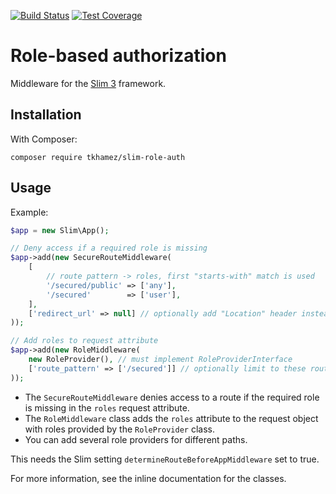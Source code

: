 [![Build Status](https://api.travis-ci.org/tkhamez/slim-role-auth.svg?branch=master)](https://travis-ci.org/tkhamez/slim-role-auth)
[![Test Coverage](https://api.codeclimate.com/v1/badges/72e1c7e619d44ccd001b/test_coverage)](https://codeclimate.com/github/tkhamez/slim-role-auth/test_coverage)

# Role-based authorization

Middleware for the [Slim 3](http://www.slimframework.com/) framework.

## Installation

With Composer:

```
composer require tkhamez/slim-role-auth
```

## Usage

Example:

```php
$app = new Slim\App();

// Deny access if a required role is missing
$app->add(new SecureRouteMiddleware(
    [
        // route pattern -> roles, first "starts-with" match is used
        '/secured/public' => ['any'],
        '/secured'        => ['user'],
    ],
    ['redirect_url' => null] // optionally add "Location" header instead of 403 status code
));

// Add roles to request attribute
$app->add(new RoleMiddleware(
    new RoleProvider(), // must implement RoleProviderInterface
    ['route_pattern' => ['/secured']] // optionally limit to these routes
));
```

- The `SecureRouteMiddleware` denies access to a route if the required role is missing in the `roles` 
  request attribute.
- The `RoleMiddleware` class adds the `roles` attribute to the request object with roles provided by the 
  `RoleProvider` class.
- You can add several role providers for different paths.

This needs the Slim setting `determineRouteBeforeAppMiddleware` set to true.

For more information, see the inline documentation for the classes.
